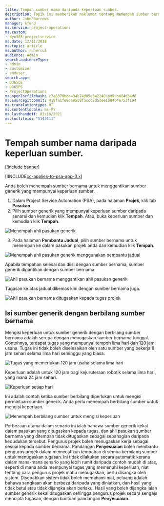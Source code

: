 ```yaml
---
title: Tempah sumber nama daripada keperluan sumber.
description: Topik ini memberikan maklumat tentang menempah sumber bernama untuk keperluan sumber generik.
author: JohnPBurrows
manager: kfend
ms.service: project-operations
ms.custom:
- dyn365-projectservice
ms.date: 12/11/2018
ms.topic: article
ms.author: ruhercul
audience: Admin
search.audienceType:
- admin
- customizer
- enduser
search.app:
- D365CE
- D365PS
- ProjectOperations
ms.openlocfilehash: c7a6370bde434b74d05e342240abd9bba84d34d8
ms.sourcegitcommit: 418fa1fe9d605b8faccc2d5dee1b04b4e753f194
ms.translationtype: HT
ms.contentlocale: ms-MY
ms.lasthandoff: 02/10/2021
ms.locfileid: "5145111"
---
```

# <a name="book-named-resources-from-resource-requirements"></a>Tempah sumber nama daripada keperluan sumber.

[!include [banner](../includes/psa-now-project-operations.md)]

[!INCLUDE[cc-applies-to-psa-app-3.x](../includes/cc-applies-to-psa-app-3x.md)]

Anda boleh menempah sumber bernama untuk menggantikan sumber generik yang mempunyai keperluan sumber.

1. Dalam Project Service Automation (PSA), pada halaman **Projek**, klik tab **Pasukan**.
2. Pilih sumber generik yang mempunyai keperluan sumber daripada senarai dan kemudian klik **Tempah**. Atau, buka keperluan sumber dan kemudian klik **Tempah**.


![Menempah ahli pasukan generik](media/RM-how-to-14.png)


3. Pada halaman **Pembantu Jadual**, pilih sumber bernama untuk menempah ke dalam pasukan projek anda dan kemudian klik **Tempah**.

![Menempah ahli pasukan generik menggunakan pembantu jadual](media/RM-how-to-15.png)

Apabila tempahan selesai dan diisi dengan sumber bernama, sumber generik digantikan dengan sumber bernama.

![Ahli pasukan bernama menggantikan ahli pasukan generik](media/RM-how-to-16.png)

Tugasan ke atas jadual dikemas kini dengan sumber bernama juga.

![Ahli pasukan bernama ditugaskan kepada tugas projek](media/RM-how-to-17.png)

## <a name="fulfill-a-generic-resource-with-multiple-named-resources"></a>Isi sumber generik dengan berbilang sumber bernama
Mengisi keperluan untuk sumber generik dengan berbilang sumber bernama adalah serupa dengan menugaskan sumber bernama tunggal. Contohnya, terdapat tugas yang mempunyai tempoh lima hari dan 120 jam usaha. Tugas ini tidak boleh diselesaikan oleh satu sumber yang bekerja 8 jam sehari selama lima hari seminggu yang biasa. 

![Tugas yang memerlukan 120 jam usaha selama lima hari](media/RM-how-to-21.png)

Keperluan adalah untuk 120 jam bagi kejuruteraan robotik selama lima hari, yang mana 24 jam sehari.

![Keperluan setiap hari](media/RM-how-to-22.png)

Ini adalah contoh ketika sumber berbilang diperlukan untuk mengisi permintaan sumber generik. Anda perlu menempah berbilang sumber untuk mengisi keperluan.

![Menempah berbilang sumber untuk mengisi keperluan](media/RM-how-to-23.png)

Perbezaan utama dalam senario ini ialah bahawa sumber generik kekal dalam pasukan yang ditugaskan kepada tugas, dan ahli pasukan sumber bernama yang ditempah tidak ditugaskan sebagai sebahagian daripada kedudukan tersebut. Pengurus projek boleh menugaskan kerja sebagai sesuai kepada sumber bernama. Pandangan **Penyesuaian** boleh membantu pengurus projek dalam memecahkan tempahan di semua berbilang sumber untuk menugaskan tugasan. Ini tidak dilakukan secara automatik kerana dalam mana-mana senario yang lebih rumit daripada contoh mudah di atas, seperti di mana anda mempunyai tugas yang memenuhi keperluan, niat tentang cara pengurus projek mahu menugaskan, perlu disangka oleh sistem. Disebabkan sistem tidak boleh memahami niat, peluang adalah bahawa sangkaan akan berbeza daripada yang diniatkan, dan hasil yang tidak betul atau tidak dijangka akan berlaku. Hasil yang boleh dijangka ialah sumber generik kekal ditugaskan sehingga pengurus projek secara sengaja mencipta tugasan, dengan bantuan pandangan **Penyesuaian**.


